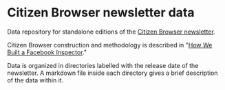 # Citizen Browser newsletter data
Data repository for standalone editions of the [Citizen Browser newsletter](https://www.getrevue.co/profile/citizenbrowser).

Citizen Browser construction and methodology is described in "[How We Built a Facebook Inspector](https://themarkup.org/citizen-browser/2021/01/05/how-we-built-a-facebook-inspector)."

Data is organized in directories labelled with the release date of the newsletter. A markdown file inside each directory gives a brief description of the data within it.